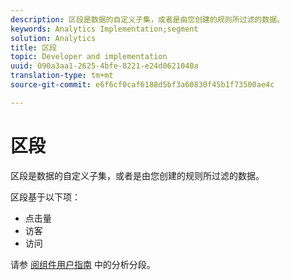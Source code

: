 ```yaml
---
description: 区段是数据的自定义子集，或者是由您创建的规则所过滤的数据。
keywords: Analytics Implementation;segment
solution: Analytics
title: 区段
topic: Developer and implementation
uuid: 090a3aa1-2625-4bfe-8221-e24d0621040a
translation-type: tm+mt
source-git-commit: e6f6cf0caf6188d5bf3a60830f45b1f73500ae4c

---
```



# 区段

区段是数据的自定义子集，或者是由您创建的规则所过滤的数据。

区段基于以下项：

* 点击量
* 访客
* 访问

请参 [阅组件用户指南](/help/components/c-segmentation/seg-home.md) 中的分析分段。
